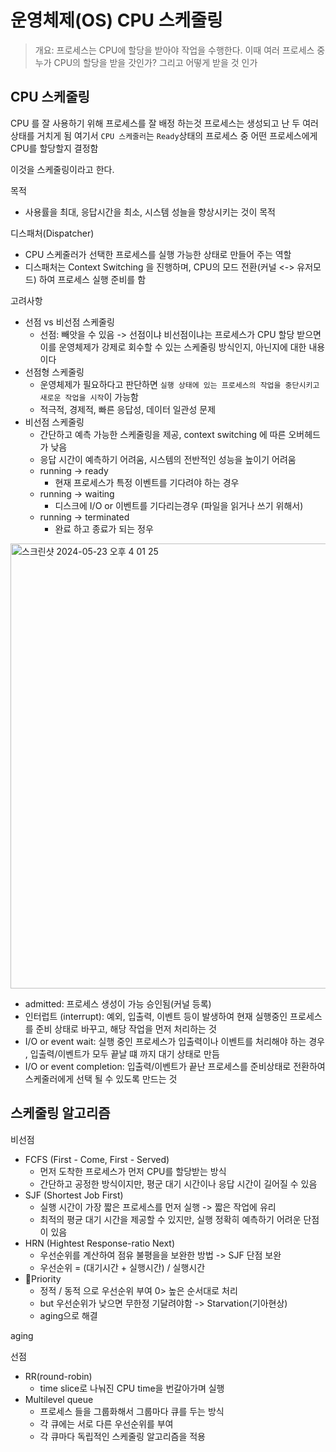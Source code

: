 # 운영체제(OS) CPU 스케줄링
> 개요: 프로세스는 CPU에 할당을 받아야 작업을 수행한다. 이때 여러 프로세스 중 누가 CPU의 할당을 받을 갓인가? 그리고 어떻게 받을 것 인가

CPU 스케줄링
---
CPU 를 잘 사용하기 위해 프로세스를 잘 배정 하는것
프로세스는 생성되고 난 두 여러 상태를 거치게 됨
여기서 `CPU 스케줄러`는 `Ready`상태의 프로세스 중 어떤 프로세스에게 CPU를 할당할지 결정함

이것을 스케줄링이라고 한다.

목적
- 사용률을 최대, 응답시간을 최소, 시스템 성늘을 향상시키는 것이 목적

디스패처(Dispatcher)
- CPU 스케줄러가 선택한 프로세스를 실행 가능한 상태로 만들어 주는 역할
- 디스패처는 Context Switching 을 진행하며, CPU의 모드 전환(커널 <-> 유저모드) 하여 프로세스 실행 준비를 함

고려사항
- 선점 vs 비선점 스케줄링
    - 선점: 빼앗을 수 있음 -> 선점이냐 비선점이냐는 프로세스가 CPU 할당 받으면 이를 운영체제가 강제로 회수할 수 있는 스케줄링 방식인지, 아닌지에 대한 내용이다
- 선점형 스케줄링
    - 운영체제가 필요하다고 판단하면 `실행 상태에 있는 프로세스의 작업을 중단시키고 새로운 작업을 시작`이 가능함
    - 적극적, 경제적, 빠른 응답성, 데이터 일관성 문제
- 비선점 스케줄링
    - 간단하고 예측 가능한 스케줄링을 제공, context switching 에 따른 오버헤드가 낮음
    - 응답 시간이 예측하기 어려움, 시스템의 전반적인 성능을 높이기 어려움
    - running -> ready
        - 현재 프로세스가 특정 이벤트를 기다려야 하는 경우
    - running -> waiting
        - 디스크에 I/O or 이벤트를 기다리는경우 (파일을 읽거나 쓰기 위해서)
    - running -> terminated
        - 완료 하고 종료가 되는 정우

<img width="712" alt="스크린샷 2024-05-23 오후 4 01 25" src="https://github.com/5dotseven/cs-basic-study/assets/144773042/db4f5a6e-c262-441a-9ecb-d8b7786bb061">

- admitted: 프로세스 생성이 가능 승인됨(커널 등록)
- 인터럽트 (interrupt): 예외, 입출력, 이벤트 등이 발생하여 현재 실행중인 프로세스를 준비 상태로 바꾸고, 해당 작업을 먼저 처리하는 것
- I/O or event wait: 실행 중인 프로세스가 입출력이나 이벤트를 처리해야 하는 경우 , 입출력/이벤트가 모두 끝날 떄 까지 대기 상태로 만듬
- I/O or event completion: 입출력/이벤트가 끝난 프로세스를 준비상태로 전환하여 스케줄러에게 선택 될 수 있도록 만드는 것


## 스케줄링 알고리즘
비선점
- FCFS (First - Come, First - Served)
    - 먼저 도착한 프로세스가 먼저 CPU를 할당받는 방식
    - 간단하고 공정한 방식이지만, 평군 대기 시간이나 응답 시간이 길어질 수 있음
- SJF (Shortest Job First)
    - 실행 시간이 가장 짧은 프로세스를 먼저 실행 -> 짧은 작업에 유리
    - 최적의 평균 대기 시간을 제공할 수 있지만, 실행 정확히 예측하기 어려운 단점이 있음
- HRN (Hightest Response-ratio Next)
    - 우선순위를 계산하여 점유 불평을을 보완한 방법 -> SJF 단점 보완
    - 우선순위 = (대기시간 + 실행시간) / 실행시간
- Priority
    - 정적 / 동적 으로 우선순위 부여 0> 높은 순서대로 처리
    - but 우선순위가 낮으면 무한정 기달려야함 -> Starvation(기아현상)
    - aging으로 해결


aging

선점
- RR(round-robin)
    - time slice로 나눠진 CPU time을 번갈아가며 실행
- Multilevel queue
    - 프로세스 들을 그룹화해서 그룹마다 큐를 두는 방식
    - 각 큐에는 서로 다른 우선순위를 부여
    - 각 큐마다 독립적인 스케줄링 알고리즘을 적용
